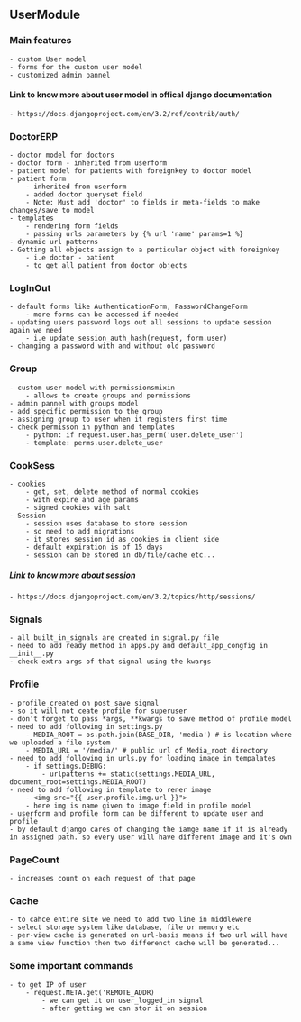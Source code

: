 ## UserModule
### Main features
    - custom User model
    - forms for the custom user model
    - customized admin pannel

#### Link to know more about user model in offical django documentation
    - https://docs.djangoproject.com/en/3.2/ref/contrib/auth/

### DoctorERP
    - doctor model for doctors
    - doctor form - inherited from userform
    - patient model for patients with foreignkey to doctor model
    - patient form
        - inherited from userform
        - added doctor queryset field
        - Note: Must add 'doctor' to fields in meta-fields to make changes/save to model
    - templates
        - rendering form fields
        - passing urls parameters by {% url 'name' params=1 %}
    - dynamic url patterns
    - Getting all objects assign to a perticular object with foreignkey
        - i.e doctor - patient
        - to get all patient from doctor objects

### LogInOut
    - default forms like AuthenticationForm, PasswordChangeForm
        - more forms can be accessed if needed
    - updating users password logs out all sessions to update session again we need
        - i.e update_session_auth_hash(request, form.user)
    - changing a password with and without old password

### Group
    - custom user model with permissionsmixin
        - allows to create groups and permissions
    - admin pannel with groups model
    - add specific permission to the group
    - assigning group to user when it registers first time
    - check permisson in python and templates
        - python: if request.user.has_perm('user.delete_user')
        - template: perms.user.delete_user

### CookSess
    - cookies
        - get, set, delete method of normal cookies
        - with expire and age params
        - signed cookies with salt
    - Session
        - session uses database to store session
        - so need to add migrations
        - it stores session id as cookies in client side
        - default expiration is of 15 days
        - session can be stored in db/file/cache etc...
   
##### Link to know more about session
    - https://docs.djangoproject.com/en/3.2/topics/http/sessions/


### Signals
    - all built_in_signals are created in signal.py file
    - need to add ready method in apps.py and default_app_congfig in __init__.py
    - check extra args of that signal using the kwargs


### Profile
    - profile created on post_save signal
    - so it will not ceate profile for superuser
    - don't forget to pass *args, **kwargs to save method of profile model
    - need to add following in settings.py
        - MEDIA_ROOT = os.path.join(BASE_DIR, 'media') # is location where we uploaded a file system
        - MEDIA_URL = '/media/' # public url of Media_root directory
    - need to add following in urls.py for loading image in tempalates
        - if settings.DEBUG: 
            - urlpatterns += static(settings.MEDIA_URL, document_root=settings.MEDIA_ROOT)
    - need to add following in template to rener image
        - <img src="{{ user.profile.img.url }}">
        - here img is name given to image field in profile model
    - userform and profile form can be different to update user and profile
    - by default django cares of changing the iamge name if it is already in assigned path. so every user will have different image and it's own

### PageCount
    - increases count on each request of that page

### Cache
    - to cahce entire site we need to add two line in middlewere
    - select storage system like database, file or memory etc
    - per-view cache is generated on url-basis means if two url will have a same view function then two differenct cache will be generated...

### Some important commands
    - to get IP of user
        - request.META.get('REMOTE_ADDR)
            - we can get it on user_logged_in signal
            - after getting we can stor it on session

    
            
    


    

